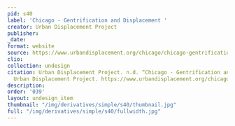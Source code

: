 ```yaml
---
pid: s40
label: 'Chicago - Gentrification and Displacement '
creator: Urban Displacement Project
publisher:
_date:
format: website
source: https://www.urbandisplacement.org/chicago/chicago-gentrification-and-displacement
clio:
collection: undesign
citation: Urban Displacement Project. n.d. “Chicago - Gentrification and Displacement.”
  Urban Displacement Project. https://www.urbandisplacement.org/chicago/chicago-gentrification-and-displacement.
description:
order: '039'
layout: undesign_item
thumbnail: "/img/derivatives/simple/s40/thumbnail.jpg"
full: "/img/derivatives/simple/s40/fullwidth.jpg"
---
```

